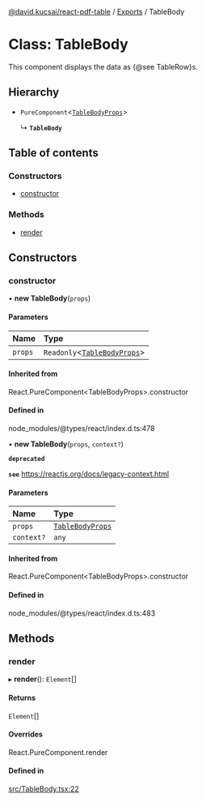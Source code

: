 [@david.kucsai/react-pdf-table](../README.md) / [Exports](../modules.md) / TableBody

# Class: TableBody

This component displays the data as {@see TableRow}s.

## Hierarchy

- `PureComponent`<[`TableBodyProps`](../interfaces/TableBodyProps.md)\>

  ↳ **`TableBody`**

## Table of contents

### Constructors

- [constructor](TableBody.md#constructor)

### Methods

- [render](TableBody.md#render)

## Constructors

### constructor

• **new TableBody**(`props`)

#### Parameters

| Name | Type |
| :------ | :------ |
| `props` | `Readonly`<[`TableBodyProps`](../interfaces/TableBodyProps.md)\> |

#### Inherited from

React.PureComponent<TableBodyProps\>.constructor

#### Defined in

node_modules/@types/react/index.d.ts:478

• **new TableBody**(`props`, `context?`)

**`deprecated`**

**`see`** https://reactjs.org/docs/legacy-context.html

#### Parameters

| Name | Type |
| :------ | :------ |
| `props` | [`TableBodyProps`](../interfaces/TableBodyProps.md) |
| `context?` | `any` |

#### Inherited from

React.PureComponent<TableBodyProps\>.constructor

#### Defined in

node_modules/@types/react/index.d.ts:483

## Methods

### render

▸ **render**(): `Element`[]

#### Returns

`Element`[]

#### Overrides

React.PureComponent.render

#### Defined in

[src/TableBody.tsx:22](https://github.com/dmk99/react-pdf-table/blob/bebcafb/src/TableBody.tsx#L22)
